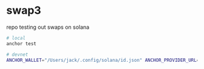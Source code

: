 # swap3

repo testing out swaps on solana

```bash
# local
anchor test

# devnet
ANCHOR_WALLET="/Users/jack/.config/solana/id.json" ANCHOR_PROVIDER_URL="https://api.devnet.solana.com" ts-node ./swap3-devnet.ts
```